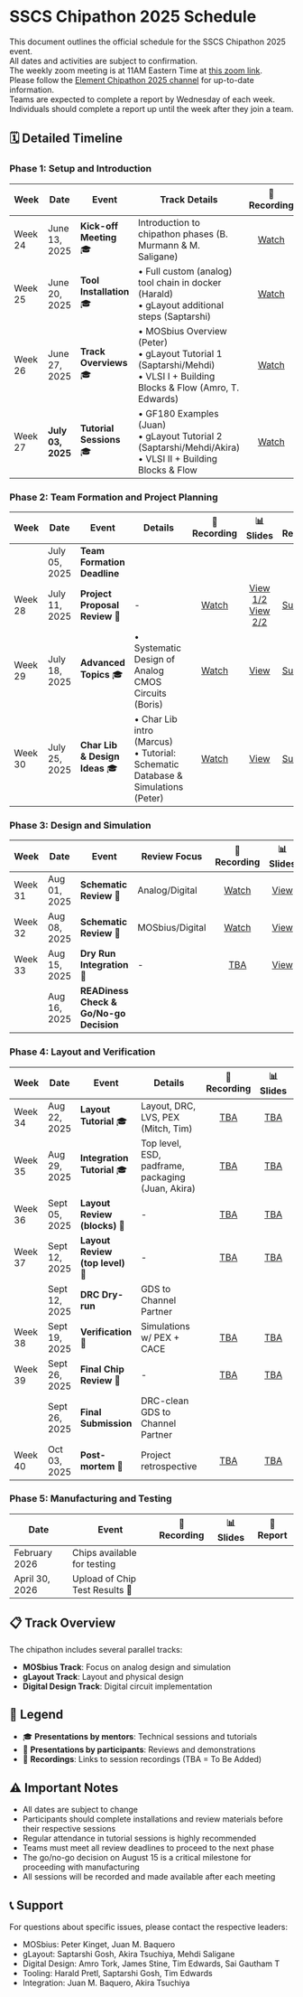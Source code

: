 # SSCS Chipathon 2025 Schedule

This document outlines the official schedule for the SSCS Chipathon 2025 event.
<br>All dates and activities are subject to confirmation.
<br>The weekly zoom meeting is at 11AM Eastern Time at [this zoom link](https://us06web.zoom.us/j/83060635740?pwd=UbIWLnu8C7nyLTZE7JglzRgbwSa23r.1).
<br>Please follow the [Element Chipathon 2025 channel](https://matrix.to/#/#chipathon-2025:fossi-chat.org) for up-to-date information. 
<br>Teams are expected to complete a report by Wednesday of each week.
<br>Individuals should complete a report up until the week after they join a team.

## 🗓️ Detailed Timeline

### Phase 1: Setup and Introduction
| Week | Date | Event | Track Details | 🔴 Recording | 📊 Slides | 📄 Report |
|------|------|-------|---------------|:-----------:|:--------:|:------:|
| Week 24 | June 13, 2025 | **Kick-off Meeting** 🎓 | Introduction to chipathon phases (B. Murmann & M. Saligane) | [Watch](https://us06web.zoom.us/rec/play/7R43zVdBJIvKUHO5Hb1xpNI1o8aFAAOuyqDFUhHvJ20juDu67ZuM7Q9cKQpP4gMgjD79bYylSrV_7_E9.gH8j7Eni3SR8X_LS) | [View](https://docs.google.com/presentation/d/e/2PACX-1vQpsnQQYx9rm3Uk-9ZUyKv26wrVA1GNQS0Tp_aF_eWgUR7Z0twmoNh9nN4o8xFUaA/pub) | [Submit](https://docs.google.com/forms/d/e/1FAIpQLSf0l9pjk8H13COk0u5g6rslO9XfCWfeswnFdNbhgkuZ-IzfTA/viewform?usp=dialog) |
| Week 25 | June 20, 2025 | **Tool Installation** 🎓 | • Full custom (analog) tool chain in docker (Harald)<br>• gLayout additional steps (Saptarshi) | [Watch](https://us06web.zoom.us/rec/share/hD-inrOKABX2pX5CoLypBJ8y0PRiwezjjZBOifnBO1HsWiLQQXuTYWml4631fIPW.rnQKDoOw6DQHwkn6) | [View](https://docs.google.com/presentation/d/e/2PACX-1vQdbPDtoySuBoXIKmtaYK0QQP0KcUmgab9Mp3-7UxugTcsv5Y2R-2Ct8uTjzvbFuw/pub) | [Submit](https://docs.google.com/forms/d/e/1FAIpQLSdWxIF3wgLxQ3bii0L78xMCi3FyG13leDfF3YdQF6DgLmHYMQ/viewform?usp=dialog) |
| Week 26 | June 27, 2025 | **Track Overviews** 🎓 | • MOSbius Overview (Peter)<br>• gLayout Tutorial 1 (Saptarshi/Mehdi)<br>• VLSI I + Building Blocks & Flow (Amro, T. Edwards) | [Watch](https://us06web.zoom.us/rec/play/t9eSJEvT200p1KUmDX3fkZxoxBm4_mSPl3_-3XNIRSodUbyE448RdpXVryZRug1LNxqvvwrh1QhNUB9L.9qU4a-FvhlR4wiLV) | [View](https://docs.google.com/presentation/d/e/2PACX-1vQwOCDO72NBn09BWiQVFil2mFRwZ__72UmFIUbe2BdGgr498ldONym0g9bURT5FMA/pub) | [Submit](https://docs.google.com/forms/d/e/1FAIpQLScdN-e7tGTNIHlmJA3LkwhiziLdIG0NwQyyjVGzjyFu5IyijA/viewform?usp=dialog) |
| Week 27 | **July 03, 2025** | **Tutorial Sessions** 🎓 | • GF180 Examples (Juan)<br>• gLayout Tutorial 2 (Saptarshi/Mehdi/Akira)<br>• VLSI II + Building Blocks & Flow | [Watch](https://us06web.zoom.us/rec/share/wyEJc_HHwz1Y_6tCwgPqnyXT6QNNwAcHKZnaQ2bvyZG28XzhvwkD4Nn9pUQuU3dD.gDl6RGwddB02yDSf) | [View](https://docs.google.com/presentation/d/e/2PACX-1vRYHpcxItcbHfINOcBYVJ0q8JRr79yXTh8uxrhY4bHtAs3voaiZQN49snRvW8E6vg/pub) | [Submit](https://docs.google.com/forms/d/e/1FAIpQLScIrGBGkqZdG1tIR08U6yTUAXlZZqXhu6bkfE6IYbgJGUDOoQ/viewform?usp=dialog) |

### Phase 2: Team Formation and Project Planning
| Week | Date | Event | Details | 🔴 Recording | 📊 Slides | 📄 Report |
|------|------|-------|----------|:-----------:|:--------:|:------:|
|  | July 05, 2025 | **Team Formation Deadline** |  |  |
| Week 28 | July 11, 2025 | **Project Proposal Review** 👥 | - | [Watch](https://us06web.zoom.us/rec/share/af6rDfemcIJYmMQ7cA9TW6KU5ojIiSGhkoZ0fdyMhoLQA7iMvKGbHkN1_1c3k1eu.RRqpPESkarFfJ5cI) | [View 1/2](https://docs.google.com/presentation/d/e/2PACX-1vQ9X2YuV-HSiZHVjvDTaz7JzXOTwWBogRJj-HR7-0yTNbbXNtv4UYqzkiuTKmifFw/pub) [View 2/2](https://docs.google.com/presentation/d/e/2PACX-1vTuCD3boMZTqoW8evglEbTYvFPle6pNkGY5D1Nfks2omM0f91QHV1gStGb9JoDOtQ/pub) | [Submit](https://docs.google.com/forms/d/e/1FAIpQLSdlJd5VJSHBdy6bOssOfINuZt3CDx_-pwUoI0e2ZjyM6QktuQ/viewform?usp=dialog) |
| Week 29 | July 18, 2025 | **Advanced Topics** 🎓 | • Systematic Design of Analog CMOS Circuits (Boris) | [Watch](https://us06web.zoom.us/rec/share/P6y2W7_YtK0a0V0T1gTw6jgh5-fp7OjbV2cSgFdZhjWFEtAKTTkGWNaJzEiWseo.IUsqcSmAevAqXd-b) | [View](https://docs.google.com/presentation/d/e/2PACX-1vSpBAAo7FrOt8EPkxNUWHZqG449vEqg1TQqBdb4NSavHWQxaw54H4-pJCjfK0DKrg/pub) | [Submit](https://docs.google.com/forms/d/e/1FAIpQLSe3yyTSOtwj2TGGT9lGL7oQLak5nabZnmttLxuMAeSfXzckUQ/viewform?usp=dialog) |
| Week 30 | July 25, 2025 | **Char Lib & Design Ideas** 🎓 | • Char Lib intro (Marcus)<br>• Tutorial: Schematic Database & Simulations (Peter)| [Watch](https://us06web.zoom.us/rec/share/XJTIsZsYH37i6ig-cYWhirMQqrJFub8H2jLWPzh0II3n0FMwHYTXguUubdZNQfyN.VyboGCWC6EQypBbe) | [View](https://docs.google.com/presentation/d/e/2PACX-1vTtfVs852SBbCKkoSJAtBWOG5latVGxOtNTywOtoZdV6w201aavoyB5gkNclv711Q/pub) | [Submit](https://docs.google.com/forms/d/e/1FAIpQLSe8LQ5LN3K4zJUjrCaXYjBqrJPrQcc9hCWrcO4JKNHlW60IkA/viewform?usp=dialog) |

### Phase 3: Design and Simulation
| Week | Date | Event | Review Focus | 🔴 Recording | 📊 Slides | 📄 Report |
|------|------|-------|--------------|:-----------:|:--------:|:------:|
| Week 31 | Aug 01, 2025 | **Schematic Review** 👥 | Analog/Digital | [Watch](https://us06web.zoom.us/rec/share/p0jE_9SbLtquE3jgz5f4MlLN4MUIzmOE0zdEOBf3kgjg-9m0GbItzKdzfc_UzO-g.mLbegz4apQ4PFxjQ) | [View](https://docs.google.com/presentation/d/e/2PACX-1vRMquxfD6DVTjLuMtk1UB2YeQHqgORe_Cv_0tz7r5TTU9yvgOa6I1UoYuCqmu6ztw/pub) | [Submit](https://docs.google.com/forms/d/e/1FAIpQLSfdOuIBfAT_cqEVqi8wshiHRz4GPTJKxGNvxMj4-cpRXGiltg/viewform?usp=dialog) |
| Week 32 | Aug 08, 2025 | **Schematic Review** 👥 | MOSbius/Digital | [Watch](https://us06web.zoom.us/rec/share/ORSWmiddpCs5T9CGM6tQVovD4s0u0C3MKrHkAl5VLJP1E9wVRC_MspwHO8bI80tX.jWrVfDgpexqLTpyT) | [View](https://docs.google.com/presentation/d/e/2PACX-1vSvKHp4NdmT8223YVO3bFwMaIkDNg6h7SIFRP12tKg_-LowIBmo_JbTeWvibgzcYw/pub) | [Submit](https://docs.google.com/forms/d/e/1FAIpQLSflAYyGG0H3sWGesVYqaY8In_efdf7Nix5FF-OXXB3Xgq4r3A/viewform?usp=dialog) |
| Week 33 | Aug 15, 2025 | **Dry Run Integration** 👥 | - | [TBA]() | [View](https://docs.google.com/presentation/d/e/2PACX-1vQ8ByuFxioZndxhcg1BBdNJSoJnkQPkg8JaqueGTyS7kA5dNiyIoryqb7YhUIHSag/pub) | [TBA]() |
|  | Aug 16, 2025 | **READiness Check & Go/No-go Decision** |  |  |  |  |

### Phase 4: Layout and Verification
| Week | Date | Event | Details | 🔴 Recording | 📊 Slides | 📄 Report |
|------|------|-------|----------|:-----------:|:--------:|:------:|
| Week 34 | Aug 22, 2025 | **Layout Tutorial** 🎓 | Layout, DRC, LVS, PEX (Mitch, Tim) | [TBA]() | [TBA]() | [TBA]() |
| Week 35 | Aug 29, 2025 | **Integration Tutorial** 🎓 | Top level, ESD, padframe, packaging (Juan, Akira) | [TBA]() | [TBA]() | [TBA]() |
| Week 36 | Sept 05, 2025 | **Layout Review (blocks)** 👥 | - | [TBA]() | [TBA]() | [TBA]() |
| Week 37 | Sept 12, 2025 | **Layout Review (top level)** 👥 | - | [TBA]() | [TBA]() | [TBA]() |
|  | Sept 12, 2025 | **DRC Dry-run** | GDS to Channel Partner |  |  |  |  |
| Week 38 | Sept 19, 2025 | **Verification** 👥 | Simulations w/ PEX + CACE | [TBA]() | [TBA]() | [TBA]() |
| Week 39 | Sept 26, 2025 | **Final Chip Review** 👥 | - | [TBA]() | [TBA]() | [TBA]() |
|  | Sept 26, 2025 | **Final Submission** | DRC-clean GDS to Channel Partner |  |  |  |  |
| Week 40 | Oct 03, 2025 | **Post-mortem** 👥 | Project retrospective | [TBA]() | [TBA]() | [TBA]() |

### Phase 5: Manufacturing and Testing
| Date | Event | 🔴 Recording | 📊 Slides | 📄 Report |
|------|--------|:-----------:|:--------:|:------:|
| February 2026 | Chips available for testing |  |  |  |  |
| April 30, 2026 | Upload of Chip Test Results 👥 |  |  |  |  |

## 📋 Track Overview

The chipathon includes several parallel tracks:
- **MOSbius Track**: Focus on analog design and simulation
- **gLayout Track**: Layout and physical design
- **Digital Design Track**: Digital circuit implementation

## 🎯 Legend
- 🎓 **Presentations by mentors**: Technical sessions and tutorials
- 👥 **Presentations by participants**: Reviews and demonstrations
- 📼 **Recordings**: Links to session recordings (TBA = To Be Added)

## ⚠️ Important Notes

- All dates are subject to change
- Participants should complete installations and review materials before their respective sessions
- Regular attendance in tutorial sessions is highly recommended
- Teams must meet all review deadlines to proceed to the next phase
- The go/no-go decision on August 15 is a critical milestone for proceeding with manufacturing
- All sessions will be recorded and made available after each meeting

## 📞 Support

For questions about specific issues, please contact the respective leaders:
- MOSbius: Peter Kinget, Juan M. Baquero
- gLayout: Saptarshi Gosh, Akira Tsuchiya, Mehdi Saligane
- Digital Design: Amro Tork, James Stine, Tim Edwards, Sai Gautham T
- Tooling: Harald Pretl, Saptarshi Gosh, Tim Edwards
- Integration: Juan M. Baquero, Akira Tsuchiya 
